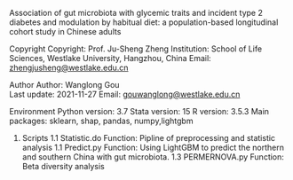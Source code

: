 Association of gut microbiota with glycemic traits and incident type 2 diabetes and modulation by habitual diet: a population-based longitudinal cohort study in Chinese adults

Copyright
Copyright: Prof. Ju-Sheng Zheng
Institution: School of Life Sciences, Westlake University, Hangzhou, China Email: zhengjusheng@westlake.edu.cn

Author
 Author:     Wanglong Gou    
Last update: 2021-11-27
Email: gouwanglong@westlake.edu.cn

Environment
  Python version: 3.7
  Stata  version: 15
  R      version: 3.5.3
  Main   packages: sklearn, shap, pandas, numpy,lightgbm
1. Scripts
1.1 Statistic.do
Function: Pipline of preprocessing and statistic analysis
1.1 Predict.py
Function: Using LightGBM to predict the northern and southern China with gut microbiota.
1.3 PERMERNOVA.py
Function: Beta diversity analysis


